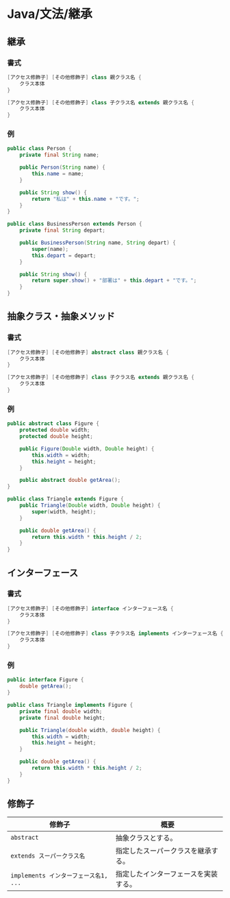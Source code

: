 # Java/文法/継承

## 継承

### 書式

```java
[アクセス修飾子] [その他修飾子] class 親クラス名 {
    クラス本体
}

[アクセス修飾子] [その他修飾子] class 子クラス名 extends 親クラス名 {
    クラス本体
}
```

### 例

```java
public class Person {
    private final String name;

    public Person(String name) {
        this.name = name;
    }

    public String show() {
        return "私は" + this.name + "です。";
    }
}

public class BusinessPerson extends Person {
    private final String depart;

    public BusinessPerson(String name, String depart) {
        super(name);
        this.depart = depart;
    }

    public String show() {
        return super.show() + "部署は" + this.depart + "です。";
    }
}
```

## 抽象クラス・抽象メソッド

### 書式

```java
[アクセス修飾子] [その他修飾子] abstract class 親クラス名 {
    クラス本体
}

[アクセス修飾子] [その他修飾子] class 子クラス名 extends 親クラス名 {
    クラス本体
}
```

### 例

```java
public abstract class Figure {
    protected double width;
    protected double height;

    public Figure(Double width, Double height) {
        this.width = width;
        this.height = height;
    }

    public abstract double getArea();
}

public class Triangle extends Figure {
    public Triangle(Double width, Double height) {
        super(width, height);
    }

    public double getArea() {
        return this.width * this.height / 2;
    }
}
```

## インターフェース

### 書式

```java
[アクセス修飾子] [その他修飾子] interface インターフェース名 {
    クラス本体
}

[アクセス修飾子] [その他修飾子] class 子クラス名 implements インターフェース名 {
    クラス本体
}
```

### 例

```java
public interface Figure {
    double getArea();
}

public class Triangle implements Figure {
    private final double width;
    private final double height;

    public Triangle(double width, double height) {
        this.width = width;
        this.height = height;
    }

    public double getArea() {
        return this.width * this.height / 2;
    }
}
```

## 修飾子

| 修飾子                                | 概要                                 |
| ------------------------------------- | ------------------------------------ |
| `abstract`                            | 抽象クラスとする。                   |
| `extends スーパークラス名`            | 指定したスーパークラスを継承する。   |
| `implements インターフェース名1, ...` | 指定したインターフェースを実装する。 |
